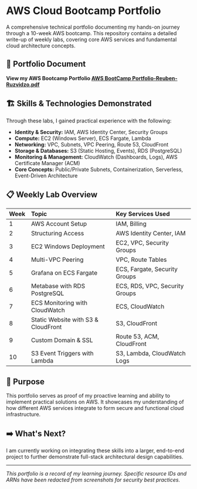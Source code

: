 # AWS Cloud Bootcamp Portfolio

A comprehensive technical portfolio documenting my hands-on journey through a 10-week AWS bootcamp. This repository contains a detailed write-up of weekly labs, covering core AWS services and fundamental cloud architecture concepts.

## 📁 Portfolio Document

**View my AWS Bootcamp Portfolio [AWS BootCamp Portfolio-Reuben-Ruzvidzo.pdf](https://github.com/user-attachments/files/21856635/AWS.BootCamp.Portfolio-Reuben-Ruzvidzo.pdf)**

## 🏗️ Skills & Technologies Demonstrated

Through these labs, I gained practical experience with the following:

*   **Identity & Security:** IAM, AWS Identity Center, Security Groups
*   **Compute:** EC2 (Windows Server), ECS Fargate, Lambda
*   **Networking:** VPC, Subnets, VPC Peering, Route 53, CloudFront
*   **Storage & Databases:** S3 (Static Hosting, Events), RDS (PostgreSQL)
*   **Monitoring & Management:** CloudWatch (Dashboards, Logs), AWS Certificate Manager (ACM)
*   **Core Concepts:** Public/Private Subnets, Containerization, Serverless, Event-Driven Architecture

## 📋 Weekly Lab Overview

| Week | Topic | Key Services Used |
| :--- | :--- | :--- |
| 1 | AWS Account Setup | IAM, Billing |
| 2 | Structuring Access | AWS Identity Center, IAM |
| 3 | EC2 Windows Deployment | EC2, VPC, Security Groups |
| 4 | Multi-VPC Peering | VPC, Route Tables |
| 5 | Grafana on ECS Fargate | ECS, Fargate, Security Groups |
| 6 | Metabase with RDS PostgreSQL | ECS, RDS, VPC, Security Groups |
| 7 | ECS Monitoring with CloudWatch | ECS, CloudWatch |
| 8 | Static Website with S3 & CloudFront | S3, CloudFront |
| 9 | Custom Domain & SSL | Route 53, ACM, CloudFront |
| 10 | S3 Event Triggers with Lambda | S3, Lambda, CloudWatch Logs |

## 🎯 Purpose

This portfolio serves as proof of my proactive learning and ability to implement practical solutions on AWS. It showcases my understanding of how different AWS services integrate to form secure and functional cloud infrastructure.

## ➡️ What's Next?

I am currently working on integrating these skills into a larger, end-to-end project to further demonstrate full-stack architectural design capabilities.

---
*This portfolio is a record of my learning journey. Specific resource IDs and ARNs have been redacted from screenshots for security best practices.*
